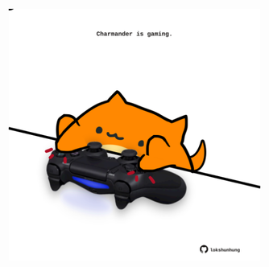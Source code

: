 <!-- built at 28/01/2023, 18:01:19 UTC -->
<p align="center">
  <img width="500" height="500" src="./ReadmeImage.svg">
</p>

